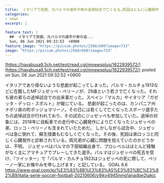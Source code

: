 ```yaml
---
title:  イタリアで悲劇、元パルマの選手が弟の追悼試合で亡くなる…死因はともに心臓発作  
categories:
- news
excerpt: |
  
feature_text: |
  ##  イタリアで悲劇、元パルマの選手が弟の追...
  Sun, 06 Jun 2021 09:32:52  +0900
feature_image: "https://picsum.photos/2560/600?image=733"
image: "https://picsum.photos/2560/600?image=733"
---
```


[https://hayabusa9.5ch.net/test/read.cgi/mnewsplus/1622939572/](https://hayabusa9.5ch.net/test/read.cgi/mnewsplus/1622939572/)
posted on Sun, 06 Jun 2021 09:32:52  +0900

<!--more-->

イタリアであり得ないような悲劇が起こってしまった。パルマ・カルチョ1913などに在籍したMFジュゼッペ・ペリーノが、29歳という若さで亡くなった。それも彼の弟らの追悼試合での出来事だった。スペイン『マルカ』やイタリア『ガゼッタ・デッロ・スポルト』が報じている。 悲劇が起こったのは、カンパニア州ナポリ県の町ポッジョマリーノ。その日には若くして亡くなったスポーツ選手たちの追悼試合が行われており、その試合にジュゼッペも参加していた。追悼の対象には、2018年に自転車での走行中に心臓発作により亡くなったジュゼッペの弟、ロッコ・ペリーノも含まれていたためだ。 しかしながら試合中、ジュゼッペは急に倒れて、蘇生措置もむなしく亡くなった。その後、死因は弟ロッコと同じく心臓発作と診断されている。両兄弟が心臓に問題を抱えていたのかどうかは、不明。 ジュゼッペはパルマの下部組織出身で、プロレベルはほとんど経験がなく主にアマチュアでプレーしてきた選手。パルマはジュゼッペの死去を受け、『ツイッター』で「パルマ・カルチョ1923はジュゼッペの死に際して、ペリーノ一家にお悔やみを申し上げます」と記している。 GOAL 6.6 https://www.goal.com/jp/%E3%83%8B%E3%83%A5%E3%83%BC%E3%82%B9/italia-serie-soccer-football-20210606/y9jkv4945nmg1anadpe2takjc
